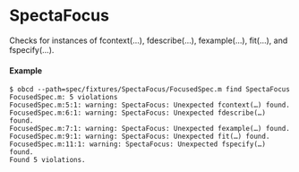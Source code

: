 SpectaFocus
===========

Checks for instances of fcontext(…), fdescribe(…), fexample(…), fit(…), and fspecify(…).

#### Example

```
$ obcd --path=spec/fixtures/SpectaFocus/FocusedSpec.m find SpectaFocus
FocusedSpec.m: 5 violations
FocusedSpec.m:5:1: warning: SpectaFocus: Unexpected fcontext(…) found.
FocusedSpec.m:6:1: warning: SpectaFocus: Unexpected fdescribe(…) found.
FocusedSpec.m:7:1: warning: SpectaFocus: Unexpected fexample(…) found.
FocusedSpec.m:9:1: warning: SpectaFocus: Unexpected fit(…) found.
FocusedSpec.m:11:1: warning: SpectaFocus: Unexpected fspecify(…) found.
Found 5 violations.
```
